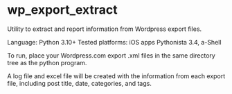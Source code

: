 # wp_export_extract
Utility to extract and report information from Wordpress export files.

Language: Python 3.10+
Tested platforms: iOS apps Pythonista 3.4, a-Shell

To run, place your Wordpress.com export .xml files in the same directory tree
as the python program.

A log file and excel file will be created with the information from each export file, including post title, date, categories, and tags.
